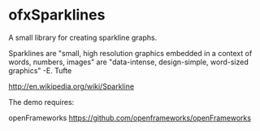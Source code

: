 ofxSparklines
==============

A small library for creating sparkline graphs.

Sparklines are "small, high resolution graphics embedded in a context of words, numbers, images" are "data-intense, design-simple, word-sized graphics" -E. Tufte

http://en.wikipedia.org/wiki/Sparkline

The demo requires: 

openFrameworks https://github.com/openframeworks/openFrameworks 
